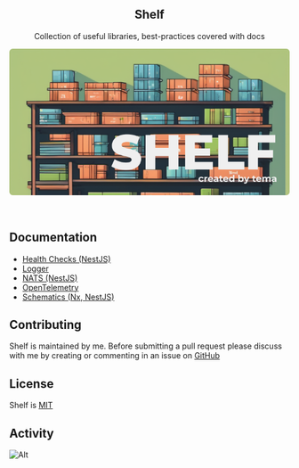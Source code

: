 <h2 align="center" >Shelf </h3>
<p align="center">Collection of useful libraries, best-practices covered with docs</p>


<p align="center">
    <picture>
      <img src="./.github/imgs/logo.png" alt="Logo" />
    </picture>
</p>
<br>

## Documentation

- [Health Checks (NestJS)](./packages/health-checks/README.md)
- [Logger](./packages/logger/README.md)
- [NATS (NestJS)](./packages/nats/README.md)
- [OpenTelemetry](./packages/opentelemetry/README.md)
- [Schematics (Nx, NestJS)](./packages/schematics/README.md)

## Contributing

Shelf is maintained by me. Before submitting a pull request please discuss with me by creating or commenting in an issue on [GitHub](https://www.github.com/temarusanov/shelf/issues)

## License

Shelf is [MIT](./LICENSE.md)

## Activity

![Alt](https://repobeats.axiom.co/api/embed/b72f20ce84aafc0d4310ff072b0dd6ec5bd96a38.svg "Repobeats analytics image")